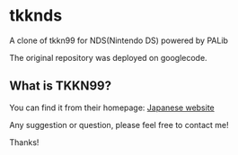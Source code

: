 # tkknds
A clone of tkkn99 for NDS(Nintendo DS) powered by PALib

The original repository was deployed on googlecode.

## What is TKKN99?

You can find it from their homepage: [Japanese website](http://homepage1.nifty.com/bee/tk) 

Any suggestion or question, please feel free to contact me!

Thanks!
